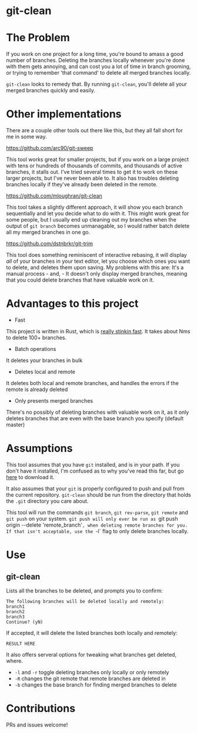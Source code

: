 git-clean
===========
# The Problem
If you work on one project for a long time, you're bound to amass a good number
of branches.  Deleting the branches locally whenever you're done with them gets
annoying, and can cost you a lot of time in branch grooming, or trying to
remember 'that command' to delete all merged branches locally.

`git-clean` looks to remedy that. By running `git-clean`, you'll delete all
your merged branches quickly and easily.

# Other implementations
There are a couple other tools out there like this, but they all fall short for
me in some way.

https://github.com/arc90/git-sweep

This tool works great for smaller projects, but if you work on a large project
with tens or hundreds of thousands of commits, and thousands of active
branches, it stalls out. I've tried several times to get it to work on these
larger projects, but I've never been able to. It also has troubles deleting
branches locally if they've already been deleted in the remote.

https://github.com/mloughran/git-clean

This tool takes a slightly different approach, it will show you each branch
sequentially and let you decide what to do with it. This might work great for
some people, but I usually end up cleaning out my branches when the output of
`git branch` becomes unmanagable, so I would rather batch delete all my merged
branches in one go.

https://github.com/dstnbrkr/git-trim

This tool does something reminiscent of interactive rebasing, it will display
*all* of your branches in your text editor, let you choose which ones you want
to delete, and deletes them upon saving.  My problems with this are: It's a
manual process - and, - It doesn't only display merged branches, meaning that
you could delete branches that have valuable work on it.

# Advantages to this project
- Fast

This project is written in Rust, which is [really stinkin fast](). It takes
about Nms to delete 100+ branches.

- Batch operations

It deletes your branches in bulk

- Deletes local and remote

It deletes both local and remote branches, and handles the errors if the remote
is already deleted

- Only presents merged branches

There's no possibly of deleting branches with valuable work on it, as it only
deletes branches that are even with the base branch you specify (default
master)

# Assumptions
This tool assumes that you have `git` installed, and is in your path. If you
don't have it installed, I'm confused as to why you've read this far, but go
[here]() to download it.

It also assumes that your `git` is properly configured to push and pull from
the current repository. `git-clean` should be run from the directory that
holds the `.git` directory you care about.

This tool will run the commands `git branch`, `git rev-parse`, `git remote` and
`git push` on your system.  `git push will only ever be run as `git push origin
--delete 'remote_branch'`, when deleting remote branches for you. If that isn't
acceptable, use the `-l` flag to only delete branches locally.

# Use
## git-clean
Lists all the branches to be deleted, and prompts you to confirm:
```
The following branches will be deleted locally and remotely:
branch1
branch2
branch3
Continue? (yN)
```

If accepted, it will delete the listed branches both locally and remotely:
```
RESULT HERE
```

It also offers serveral options for tweaking what branches get deleted, where.

* `-l` and `-r` toggle deleting branches only locally or only remotely
* `-R` changes the git remote that remote branches are deleted in
* `-b` changes the base branch for finding merged branches to delete

# Contributions
PRs and issues welcome!
